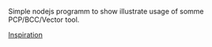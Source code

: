 Simple nodejs programm to show illustrate usage of somme PCP/BCC/Vector tool.

[Inspiration](https://www.future-processing.pl/blog/on-problems-with-threads-in-node-js/)
